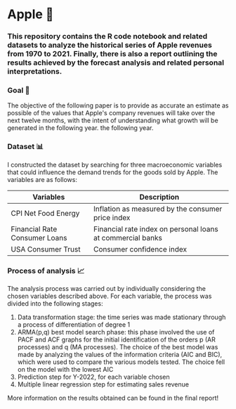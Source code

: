 # Apple :apple:
### This repository contains the R code notebook and related datasets to analyze the historical series of Apple revenues from 1970 to 2021. Finally, there is also a report outlining the results achieved by the forecast analysis and related personal interpretations.

### Goal :dart:
The objective of the following paper is to provide as accurate an estimate as possible of the values that Apple's company revenues will take over the next twelve months, with the intent of understanding what growth will be generated in the following year. the following year.

### Dataset :bar_chart:
I constructed the dataset by searching for three macroeconomic variables that could influence the demand trends for the goods sold by Apple. The variables are as follows:

Variables | Description
-|-
CPI Net Food Energy | Inflation as measured by the consumer price index 
Financial Rate Consumer Loans | Financial rate index on personal loans at commercial banks
USA Consumer Trust | Consumer confidence index

### Process of analysis :chart_with_upwards_trend:
The analysis process was carried out by individually considering the chosen variables described above. For each variable, the process was divided into the following stages:
1. Data transformation stage: the time series was made stationary through a process of differentiation of degree 1
2. ARMA(p,q) best model search phase: this phase involved the use of PACF and ACF graphs for the initial identification of the orders p (AR processes) and q (MA processes). The choice of the best model was made by analyzing the values of the information criteria (AIC and BIC), which were used to compare the various models tested. The choice fell on the model with the lowest AIC
3. Prediction step for Y-2022, for each variable chosen
4. Multiple linear regression step for estimating sales revenue

More information on the results obtained can be found in the final report!




